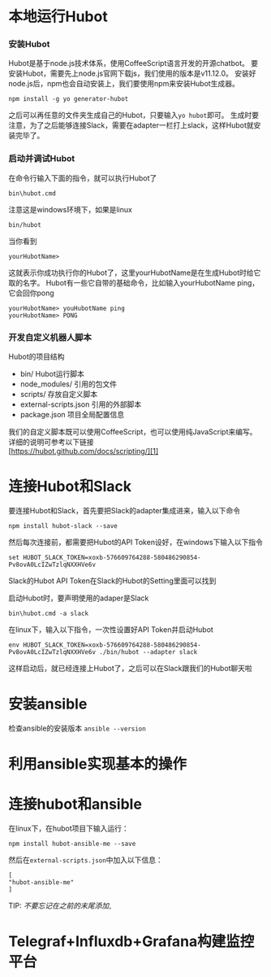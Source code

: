 # 本地运行Hubot

### 安装Hubot
Hubot是基于node.js技术体系，使用CoffeeScript语言开发的开源chatbot。
要安装Hubot，需要先上node.js官网下载js，我们使用的版本是v11.12.0。
安装好node.js后，npm也会自动安装上，我们要使用npm来安装Hubot生成器。

`npm install -g yo generator-hubot`

之后可以再任意的文件夹生成自己的Hubot，只要输入`yo hubot`即可。
生成时要注意，为了之后能够连接Slack，需要在adapter一栏打上slack，这样Hubot就安装完毕了。

### 启动并调试Hubot
在命令行输入下面的指令，就可以执行Hubot了

`bin\hubot.cmd`

注意这是windows环境下，如果是linux

`bin/hubot`

当你看到  

```
yourHubotName> 
```

这就表示你成功执行你的Hubot了，这里yourHubotName是在生成Hubot时给它取的名字。
Hubot有一些它自带的基础命令，比如输入yourHubotName ping，它会回你pong

```
yourHubotName> youHubotName ping
yourHubotName> PONG
```

### 开发自定义机器人脚本
Hubot的项目结构
- bin/ Hubot运行脚本
- node_modules/ 引用的包文件
- scripts/ 存放自定义脚本
- external-scripts.json 引用的外部脚本
- package.json 项目全局配置信息

我们的自定义脚本既可以使用CoffeeScript，也可以使用纯JavaScript来编写。
详细的说明可参考以下链接  
[https://hubot.github.com/docs/scripting/][1]

# 连接Hubot和Slack
要连接Hubot和Slack，首先要把Slack的adapter集成进来，输入以下命令

`npm install hubot-slack --save`

然后每次连接前，都需要把Hubot的API Token设好，在windows下输入以下指令

`set HUBOT_SLACK_TOKEN=xoxb-576609764288-580486290854-Pv8ovA0LcIZwTzlqNXXHVe6v`

Slack的Hubot API Token在Slack的Hubot的Setting里面可以找到

启动Hubot时，要声明使用的adaper是Slack

`bin\hubot.cmd -a slack`

在linux下，输入以下指令，一次性设置好API Token并启动Hubot

`env HUBOT_SLACK_TOKEN=xoxb-576609764288-580486290854-Pv8ovA0LcIZwTzlqNXXHVe6v ./bin/hubot --adapter slack`

这样启动后，就已经连接上Hubot了，之后可以在Slack跟我们的Hubot聊天啦

# 安装ansible

检查ansible的安装版本
`ansible --version`


# 利用ansible实现基本的操作
# 连接hubot和ansible



在linux下，在hubot项目下输入运行：
```
npm install hubot-ansible-me --save
```

然后在`external-scripts.json`中加入以下信息：
```
[
"hubot-ansible-me"
]
```
TIP: *不要忘记在之前的末尾添加`,`*





# Telegraf+Influxdb+Grafana构建监控平台




[1]: https://hubot.github.com/docs/scripting/
[2]: https://github.com/willdurand/hubot-ansible
